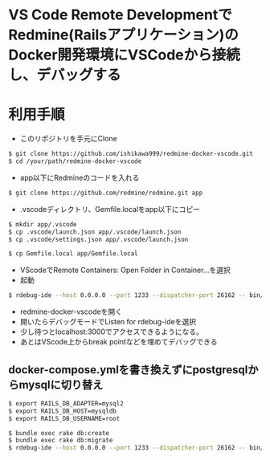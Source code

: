 # VS Code Remote DevelopmentでRedmine(Railsアプリケーション)のDocker開発環境にVSCodeから接続し、デバッグする

# 利用手順

* このリポジトリを手元にClone

```bash
$ git clone https://github.com/ishikawa999/redmine-docker-vscode.git
$ cd /your/path/redmine-docker-vscode
```

* app以下にRedmineのコードを入れる

```bash
$ git clone https://github.com/redmine/redmine.git app
```

* .vscodeディレクトリ、Gemfile.localをapp以下にコピー
```bash
$ mkdir app/.vscode
$ cp .vscode/launch.json app/.vscode/launch.json
$ cp .vscode/settings.json app/.vscode/launch.json

$ cp Gemfile.local app/Gemfile.local
```

* VScodeでRemote Containers: Open Folder in Container...を選択
* 起動
```bash
$ rdebug-ide --host 0.0.0.0 --port 1233 --dispatcher-port 26162 -- bin/rails server -b 0.0.0.0
```
* redmine-docker-vscodeを開く
* 開いたらデバッグモードでListen for rdebug-ideを選択
* 少し待つとlocalhost:3000でアクセスできるようになる。
* あとはVScode上からbreak pointなどを埋めてデバッグできる


## docker-compose.ymlを書き換えずにpostgresqlからmysqlに切り替え

```bash
$ export RAILS_DB_ADAPTER=mysql2
$ export RAILS_DB_HOST=mysqldb
$ export RAILS_DB_USERNAME=root

$ bundle exec rake db:create
$ bundle exec rake db:migrate
$ rdebug-ide --host 0.0.0.0 --port 1233 --dispatcher-port 26162 -- bin/rails server -b 0.0.0.0
```
